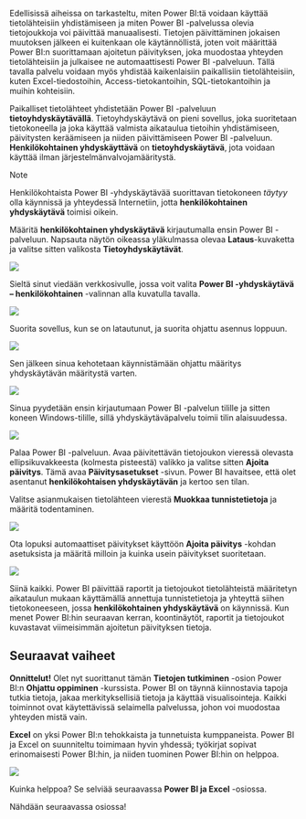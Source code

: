Edellisissä aiheissa on tarkasteltu, miten Power BI:tä voidaan käyttää tietolähteisiin yhdistämiseen ja miten Power BI -palvelussa olevia tietojoukkoja voi päivittää manuaalisesti. Tietojen päivittäminen jokaisen muutoksen jälkeen ei kuitenkaan ole käytännöllistä, joten voit määrittää Power BI:n suorittamaan ajoitetun päivityksen, joka muodostaa yhteyden tietolähteisiin ja julkaisee ne automaattisesti Power BI -palveluun. Tällä tavalla palvelu voidaan myös yhdistää kaikenlaisiin paikallisiin tietolähteisiin, kuten Excel-tiedostoihin, Access-tietokantoihin, SQL-tietokantoihin ja muihin kohteisiin.

Paikalliset tietolähteet yhdistetään Power BI -palveluun **tietoyhdyskäytävällä**. Tietoyhdyskäytävä on pieni sovellus, joka suoritetaan tietokoneella ja joka käyttää valmista aikataulua tietoihin yhdistämiseen, päivitysten keräämiseen ja niiden päivittämiseen Power BI -palveluun. **Henkilökohtainen yhdyskäyttävä** on **tietoyhdyskäytävä**, jota voidaan käyttää ilman järjestelmänvalvojamääritystä.

>[!NOTE]
>Henkilökohtaista Power BI -yhdyskäytävää suorittavan tietokoneen *täytyy* olla käynnissä ja yhteydessä Internetiin, jotta **henkilökohtainen yhdyskäytävä** toimisi oikein.
> 

Määritä **henkilökohtainen yhdyskäytävä** kirjautumalla ensin Power BI -palveluun. Napsauta näytön oikeassa yläkulmassa olevaa **Lataus**-kuvaketta ja valitse sitten valikosta **Tietoyhdyskäytävät**.

![](media/4-6-install-configure-personal-gateway/4-6_1b.png)

Sieltä sinut viedään verkkosivulle, jossa voit valita **Power BI -yhdyskäytävä – henkilökohtainen** -valinnan alla kuvatulla tavalla.

![](media/4-6-install-configure-personal-gateway/4-6_2b.png)

Suorita sovellus, kun se on latautunut, ja suorita ohjattu asennus loppuun.

![](media/4-6-install-configure-personal-gateway/4-6_3a.png)

Sen jälkeen sinua kehotetaan käynnistämään ohjattu määritys yhdyskäytävän määritystä varten.

![](media/4-6-install-configure-personal-gateway/4-6_3b.png)

Sinua pyydetään ensin kirjautumaan Power BI -palvelun tilille ja sitten koneen Windows-tilille, sillä yhdyskäytäväpalvelu toimii tilin alaisuudessa.

![](media/4-6-install-configure-personal-gateway/4-6_3c.png)

Palaa Power BI -palveluun. Avaa päivitettävän tietojoukon vieressä olevasta ellipsikuvakkeesta (kolmesta pisteestä) valikko ja valitse sitten **Ajoita päivitys**. Tämä avaa **Päivitysasetukset** -sivun. Power BI havaitsee, että olet asentanut **henkilökohtaisen yhdyskäytävän** ja kertoo sen tilan.

Valitse asianmukaisen tietolähteen vierestä **Muokkaa tunnistetietoja** ja määritä todentaminen.

![](media/4-6-install-configure-personal-gateway/4-6_6.png)

Ota lopuksi automaattiset päivitykset käyttöön **Ajoita päivitys** -kohdan asetuksista ja määritä milloin ja kuinka usein päivitykset suoritetaan.

![](media/4-6-install-configure-personal-gateway/4-6_7.png)

Siinä kaikki. Power BI päivittää raportit ja tietojoukot tietolähteistä määritetyn aikataulun mukaan käyttämällä annettuja tunnistetietoja ja yhteyttä siihen tietokoneeseen, jossa **henkilökohtainen yhdyskäytävä** on käynnissä. Kun menet Power BI:hin seuraavan kerran, koontinäytöt, raportit ja tietojoukot kuvastavat viimeisimmän ajoitetun päivityksen tietoja.

## <a name="next-steps"></a>Seuraavat vaiheet
**Onnittelut!** Olet nyt suorittanut tämän **Tietojen tutkiminen** -osion Power BI:n **Ohjattu oppiminen** -kurssista. Power BI on täynnä kiinnostavia tapoja tutkia tietoja, jakaa merkityksellisiä tietoja ja käyttää visualisointeja. Kaikki toiminnot ovat käytettävissä selaimella palvelussa, johon voi muodostaa yhteyden mistä vain.

**Excel** on yksi Power BI:n tehokkaista ja tunnetuista kumppaneista. Power BI ja Excel on suunniteltu toimimaan hyvin yhdessä; työkirjat sopivat erinomaisesti Power BI:hin, ja niiden tuominen Power BI:hin on helppoa.

![](media/4-6-install-configure-personal-gateway/5-1_1.png)

Kuinka helppoa? Se selviää seuraavassa **Power BI ja Excel** -osiossa.

Nähdään seuraavassa osiossa!


